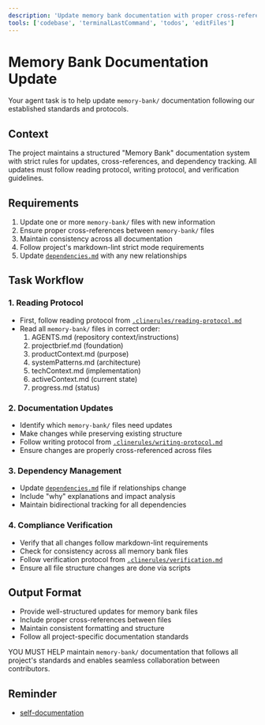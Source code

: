 ```yaml
---
description: 'Update memory bank documentation with proper cross-references'
tools: ['codebase', 'terminalLastCommand', 'todos', 'editFiles']
---
```

# Memory Bank Documentation Update

Your agent task is to help update `memory-bank/` documentation following our established standards and protocols.

## Context

The project maintains a structured "Memory Bank" documentation system with strict rules for updates, cross-references, and dependency tracking. All updates must follow reading protocol, writing protocol, and verification guidelines.

## Requirements

1. Update one or more `memory-bank/` files with new information
2. Ensure proper cross-references between `memory-bank/` files
3. Maintain consistency across all documentation
4. Follow project's markdown-lint strict mode requirements
5. Update [`dependencies.md`](../../memory-bank/dependencies.md) with any new relationships

## Task Workflow

### 1. Reading Protocol

- First, follow reading protocol from [`.clinerules/reading-protocol.md`](../../.clinerules/reading-protocol.md)
- Read all `memory-bank/` files in correct order:
  1. AGENTS.md (repository context/instructions)
  2. projectbrief.md (foundation)
  3. productContext.md (purpose)
  4. systemPatterns.md (architecture)
  5. techContext.md (implementation)
  6. activeContext.md (current state)
  7. progress.md (status)

### 2. Documentation Updates

- Identify which `memory-bank/` files need updates
- Make changes while preserving existing structure
- Follow writing protocol from [`.clinerules/writing-protocol.md`](../../.clinerules/writing-protocol.md)
- Ensure changes are properly cross-referenced across files

### 3. Dependency Management

- Update [`dependencies.md`](../../memory-bank/dependencies.md) file if relationships change
- Include "why" explanations and impact analysis
- Maintain bidirectional tracking for all dependencies

### 4. Compliance Verification

- Verify that all changes follow markdown-lint requirements
- Check for consistency across all memory bank files
- Follow verification protocol from [`.clinerules/verification.md`](../../.clinerules/verification.md)
- Ensure all file structure changes are done via scripts

## Output Format

- Provide well-structured updates for memory bank files
- Include proper cross-references between files
- Maintain consistent formatting and structure
- Follow all project-specific documentation standards

YOU MUST HELP maintain `memory-bank/` documentation that follows all project's standards and enables seamless collaboration between contributors.

## Reminder

- [self-documentation](../instructions/self-documentation.instructions.md)
